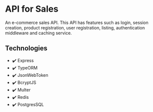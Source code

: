 # API for Sales

An e-commerce sales API. This API has features such as login, session creation, product registration, user registration, listing, authentication middleware and caching service.

## Technologies
- ✔️ Express
- ✔️ TypeORM
- ✔️ JsonWebToken
- ✔️ BcryptJS
- ✔️ Multer
- ✔️ Redis
- ✔️ PostgresSQL
